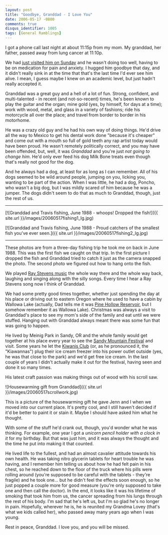 ```yaml
---
layout: post
title: "Goodbye, Granddad - I Love You"
date: 2006-05-17 -0800
comments: true
disqus_identifier: 1005
tags: [General Ramblings]
---
```

I got a phone call last night at about 11:15p from my mom. My granddad,
her father, passed away from lung cancer at 11:10p.

 We had [just visited him on
Sunday](/archive/2006/05/16/good-weekend-bad-weekend.aspx) and he wasn't
doing too well, having to be on medication for pain and anxiety. I
hugged him goodbye that day, and it didn't really sink in at the time
that that's the last time I'd ever see him alive. I mean, I guess maybe
I knew on an academic level, but just hadn't really accepted it.

 Granddad was a great guy and a hell of a lot of fun. Strong, confident,
and multi-talented - in recent (and not-so-recent) times, he's been
known to play the guitar and the organ; mine gold (yes, by himself, for
days at a time); work with wood, metal, and glass in a variety of
fashions; ride his motorcycle all over the place; and travel from border
to border in his motorhome.

 He was a crazy old guy and he had his own way of doing things. He'd
drive all the way to Mexico to get his dental work done "because it's
cheaper" and come out with a mouth so full of gold teeth any rap artist
today would have been proud. He wasn't remotely politically correct, and
you may have been offended, but, well, it was *Granddad* and you're just
*not going to change him*. He'd only ever feed his dog Milk Bone treats
even though that's really not good for the dog.

 And he always had a dog, at least for as long as I can remember. All of
his dogs seemed to be wild around people, jumping on you, licking you,
wanting to be part of the action. When I was little, he had a dog,
Poncho, who wasn't a big dog, but I was mildly scared of him because he
was a jumper. The dogs didn't seem to do that as much to Granddad,
though, just the rest of us.

---

[![Granddad and Travis fishing, June 1988 - whoops! Dropped the fish!]({{ site.url }}/images/20060517fishing1_lg.jpg)

[![Granddad and Travis fishing, June 1988 - Proud catchers of the smallest fish you've ever seen.]({{ site.url }}/images/20060517fishing2_lg.jpg)

---

These photos are from a three-day fishing trip he took me on back in
June 1988. This was the first fish we caught on that trip. In the first
picture I dropped the fish and Granddad tried to catch it just as the
camera snapped the photo. The second photo we figured out how to hang
onto the fish.

 We played [Ray Stevens
music](http://www.amazon.com/exec/obidos/ASIN/B00008FD1J/mhsvortex) the
whole way there and the whole way back, laughing and singing along with
the silly songs. Every time I hear a Ray Stevens song now I think of
Granddad.

 We had some pretty good times together, whether just spending the day
at his place or driving out to eastern Oregon where he used to have a
cabin by Wallowa Lake (actually, Dad tells me it was [Pine Hollow
Reservoir](http://maps.google.com/maps?f=q&hl=en&q=wamic,+or&ll=45.248002,-121.289492&spn=0.033779,0.095272&t=h&om=1),
but I somehow remember it as Wallowa Lake). Christmas was always a visit
to Granddad's place to see my mom's side of the family and eat until we
were stuffed. Hanging out with Granddad always meant there was some fun
that was going to happen.

 He lived by Meinig Park in Sandy, OR and the whole family would get
together at his place every year to see the [Sandy Mountain
Festival](http://www.sandymountainfestival.org/) and visit. Some years
he let the [Kiwanis Club](http://www.kiwanis.org/) (or, as he pronounced
it, the "Kiawannas") plug their ice cream freezer into his power outlet
outside (yes, he was that close to the park) and we'd get free ice
cream. In the last couple of years I didn't actually make it out for the
festival, having seen and done it so many times.

 His latest craft passion was making things out of wood with his scroll
saw.

![Housewarming gift from
Granddad]({{ site.url }}/images/20060517scrollwork.jpg)

This
is a picture of the housewarming gift he gave Jenn and I when we moved
into our current place. It's pretty cool, and I still haven't decided if
it'd be better to paint it or stain it. Maybe I should have asked him
what he thought.

 With some of the stuff he'd crank out, though, you'd wonder what he was
thinking. For example, one year I got a *unicorn pencil holder with a
clock in it* for my birthday. But that was just him, and it was always
the thought and the time he put into making it that counted.

 He lived life to the fullest, and had an almost cavalier attitude
towards his own health. He was taking nitro glycerin tablets for heart
trouble he was having, and I remember him telling us about how he had
felt pain in his chest, so he reached down to the floor of the truck
where his pills were rolling around (you're supposed to be careful with
the tablets - they're fragile) and he took one... but he didn't feel the
effects soon enough, so he just popped a couple more for good measure
(you're only supposed to take one and then call the doctor). In the end,
it looks like it was his lifetime of smoking that took him from us, the
cancer spreading from his lungs through the rest of his body. I'm sad
that he's left us, but I'm so glad he's no longer in pain. Hopefully,
wherever he is, he is reunited my Grandma Lovey (that's what we kids
called her), who passed away many years ago when I was young.

 Rest in peace, Granddad. I love you, and you will be missed.
